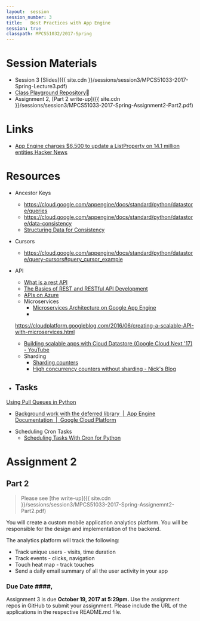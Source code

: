 ```yaml
---
layout:  session
session_number: 3
title:   Best Practices with App Engine
session: true
classpath: MPCS51032/2017-Spring
---
```


Session Materials
=================
* Session 3 [Slides]({{ site.cdn }}/sessions/session3/MPCS51033-2017-Spring-Lecture3.pdf)
* [Class Playground Repository](https://github.com/uchicago-cloud/mpcs51033-2017-spring-playground)
* Assignment 2, [Part 2 write-up]({{ site.cdn }}/sessions/session3/MPCS51033-2017-Spring-Assignment2-Part2.pdf)

Links
=====
* [App Engine charges $6,500 to update a ListProperty on 14.1 million entities  Hacker News](https://news.ycombinator.com/item?id=3431132)


Resources
=========
* Ancestor Keys
  - https://cloud.google.com/appengine/docs/standard/python/datastore/queries
  - https://cloud.google.com/appengine/docs/standard/python/datastore/data-consistency
  - [Structuring Data for Consistency](https://cloud.google.com/appengine/docs/standard/python/datastore/structuring_for_strong_consistency)

* Cursors
  - https://cloud.google.com/appengine/docs/standard/python/datastore/query-cursors#query_cursor_example

* API
  - [What is a rest API](https://tutorialedge.net/general/what-is-a-rest-api/)
  - [The Basics of REST and RESTful API Development](http://www.hongkiat.com/blog/rest-restful-api-dev/)
  - [APIs on Azure](https://docs.microsoft.com/en-us/azure/architecture/best-practices/api-design)

  * Microservices
    - [Microservices Architecture on Google App Engine](https://cloud.google.com/appengine/docs/standard/python/microservices-on-app-engine)
    -
  https://cloudplatform.googleblog.com/2016/06/creating-a-scalable-API-with-microservices.html
    - [Building scalable apps with Cloud Datastore (Google Cloud Next '17) - YouTube](https://www.youtube.com/watch?v=0EIqacNVuAo&t=11s)


  * Sharding
    - [Sharding counters](https://cloud.google.com/appengine/articles/sharding_counters)
    - [High concurrency counters without sharding - Nick's Blog](http://blog.notdot.net/2010/04/High-concurrency-counters-without-sharding)


* Tasks
  -
[Using Pull Queues in Python](https://cloud.google.com/appengine/docs/standard/python/taskqueue/overview-pull)

  -  [Background work with the deferred library  |  App Engine Documentation  |  Google Cloud Platform](https://cloud.google.com/appengine/articles/deferred)


* Scheduling Cron Tasks
  - [Scheduling Tasks With Cron for Python](https://cloud.google.com/appengine/docs/standard/python/config/cron)




Assignment 2
============

## Part 2 ##

> Please see [the write-up]({{ site.cdn }}/sessions/session3/MPCS51033-2017-Spring-Assignemnt2-Part2.pdf)


You will create a custom mobile application analytics platform.  You will be responsible for the design and implementation of the backend.

The analytics platform will track the following:
  * Track unique users - visits, time duration
  * Track events - clicks, navigation
  * Touch heat map - track touches
  * Send a daily email summary of all the user activity in your app

### Due Date ####,
Assignment 3 is due **October 19, 2017 at 5:29pm.** Use the assignment repos in GitHub to submit your assignment.  Please include the URL of the applications in the respective README.md file.
